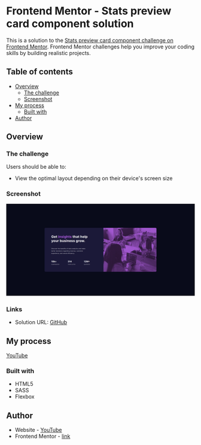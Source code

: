 # Frontend Mentor - Stats preview card component solution

This is a solution to the [Stats preview card component challenge on Frontend Mentor](https://www.frontendmentor.io/challenges/stats-preview-card-component-8JqbgoU62). Frontend Mentor challenges help you improve your coding skills by building realistic projects. 

## Table of contents

- [Overview](#overview)
  - [The challenge](#the-challenge)
  - [Screenshot](#screenshot)
- [My process](#my-process)
  - [Built with](#built-with)
- [Author](#author)

## Overview

### The challenge

Users should be able to:

- View the optimal layout depending on their device's screen size

### Screenshot

![screenshot](./screenshot.png)

### Links

- Solution URL: [GitHub](https://github.com/sergii-moroz/stats-preview-component)

## My process

[YouTube](https://youtu.be/zaHdmJf_ld4)

### Built with

- HTML5
- SASS
- Flexbox

## Author

- Website - [YouTube](https://youtu.be/zaHdmJf_ld4)
- Frontend Mentor - [link](https://www.frontendmentor.io/profile/sergii-moroz)
